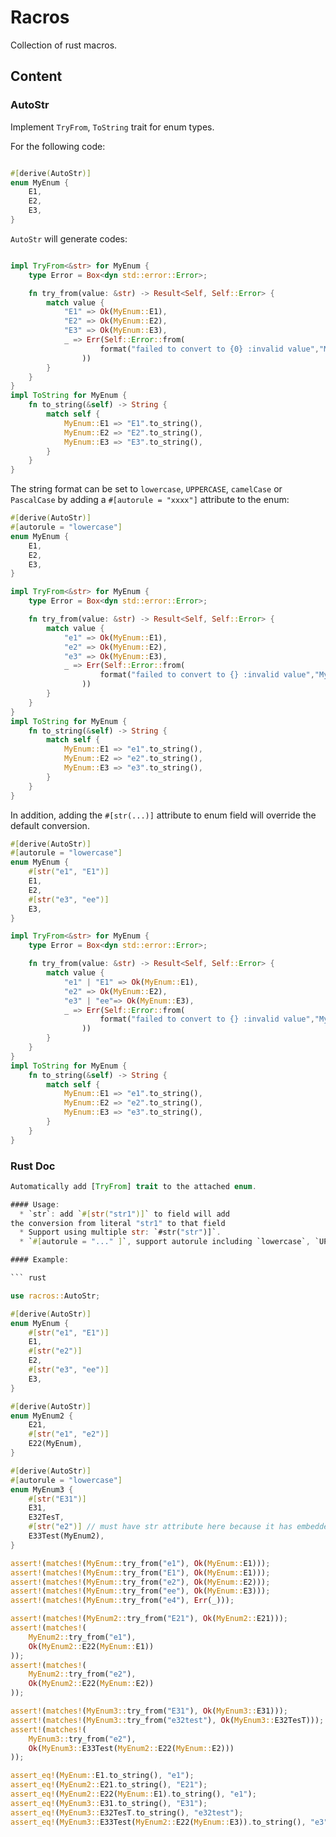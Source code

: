 # Racros

Collection of rust macros.

## Content

### AutoStr

Implement  `TryFrom`, `ToString` trait for enum types.

For the following code:

``` rust

#[derive(AutoStr)]
enum MyEnum {
    E1,
    E2,
    E3,
}

```

`AutoStr` will generate codes:

``` rust

impl TryFrom<&str> for MyEnum {
    type Error = Box<dyn std::error::Error>;

    fn try_from(value: &str) -> Result<Self, Self::Error> {
        match value {
            "E1" => Ok(MyEnum::E1),
            "E2" => Ok(MyEnum::E2),
            "E3" => Ok(MyEnum::E3),
            _ => Err(Self::Error::from(
                    format("failed to convert to {0} :invalid value","MyEnum")
                ))
        }
    }
}
impl ToString for MyEnum {
    fn to_string(&self) -> String {
        match self {
            MyEnum::E1 => "E1".to_string(),
            MyEnum::E2 => "E2".to_string(),
            MyEnum::E3 => "E3".to_string(),
        }
    }
}

```

The string format can be set to `lowercase`, `UPPERCASE`, `camelCase` or `PascalCase` by adding a `#[autorule = "xxxx"]` attribute to the enum:

``` rust
#[derive(AutoStr)]
#[autorule = "lowercase"]
enum MyEnum {
    E1,
    E2,
    E3,
}

impl TryFrom<&str> for MyEnum {
    type Error = Box<dyn std::error::Error>;

    fn try_from(value: &str) -> Result<Self, Self::Error> {
        match value {
            "e1" => Ok(MyEnum::E1),
            "e2" => Ok(MyEnum::E2),
            "e3" => Ok(MyEnum::E3),
            _ => Err(Self::Error::from(
                    format("failed to convert to {} :invalid value","MyEnum")
                ))
        }
    }
}
impl ToString for MyEnum {
    fn to_string(&self) -> String {
        match self {
            MyEnum::E1 => "e1".to_string(),
            MyEnum::E2 => "e2".to_string(),
            MyEnum::E3 => "e3".to_string(),
        }
    }
}
```

In addition, adding the `#[str(...)]` attribute to enum field will override the default conversion.

``` rust
#[derive(AutoStr)]
#[autorule = "lowercase"]
enum MyEnum {
    #[str("e1", "E1")]
    E1,
    E2,
    #[str("e3", "ee")]
    E3,
}

impl TryFrom<&str> for MyEnum {
    type Error = Box<dyn std::error::Error>;

    fn try_from(value: &str) -> Result<Self, Self::Error> {
        match value {
            "e1" | "E1" => Ok(MyEnum::E1),
            "e2" => Ok(MyEnum::E2),
            "e3" | "ee"=> Ok(MyEnum::E3),
            _ => Err(Self::Error::from(
                    format("failed to convert to {} :invalid value","MyEnum")
                ))
        }
    }
}
impl ToString for MyEnum {
    fn to_string(&self) -> String {
        match self {
            MyEnum::E1 => "e1".to_string(),
            MyEnum::E2 => "e2".to_string(),
            MyEnum::E3 => "e3".to_string(),
        }
    }
}
```

### Rust Doc

``` rust
Automatically add [TryFrom] trait to the attached enum.

#### Usage:
  * `str`: add `#[str("str1")]` to field will add
the conversion from literal "str1" to that field
  * Support using multiple str: `#str("str")]`.
  * `#[autorule = "..." ]`, support autorule including `lowercase`, `UPPERCASE`, `camelCase` and `PascalCase`.

#### Example:

``` rust

use racros::AutoStr;

#[derive(AutoStr)]
enum MyEnum {
    #[str("e1", "E1")]
    E1,
    #[str("e2")]
    E2,
    #[str("e3", "ee")]
    E3,
}

#[derive(AutoStr)]
enum MyEnum2 {
    E21,
    #[str("e1", "e2")]
    E22(MyEnum),
}

#[derive(AutoStr)]
#[autorule = "lowercase"]
enum MyEnum3 {
    #[str("E31")]
    E31,
    E32TesT,
    #[str("e2")] // must have str attribute here because it has embedded enum
    E33Test(MyEnum2),
}

assert!(matches!(MyEnum::try_from("e1"), Ok(MyEnum::E1)));
assert!(matches!(MyEnum::try_from("E1"), Ok(MyEnum::E1)));
assert!(matches!(MyEnum::try_from("e2"), Ok(MyEnum::E2)));
assert!(matches!(MyEnum::try_from("ee"), Ok(MyEnum::E3)));
assert!(matches!(MyEnum::try_from("e4"), Err(_)));

assert!(matches!(MyEnum2::try_from("E21"), Ok(MyEnum2::E21)));
assert!(matches!(
    MyEnum2::try_from("e1"),
    Ok(MyEnum2::E22(MyEnum::E1))
));
assert!(matches!(
    MyEnum2::try_from("e2"),
    Ok(MyEnum2::E22(MyEnum::E2))
));

assert!(matches!(MyEnum3::try_from("E31"), Ok(MyEnum3::E31)));
assert!(matches!(MyEnum3::try_from("e32test"), Ok(MyEnum3::E32TesT)));
assert!(matches!(
    MyEnum3::try_from("e2"),
    Ok(MyEnum3::E33Test(MyEnum2::E22(MyEnum::E2)))
));

assert_eq!(MyEnum::E1.to_string(), "e1");
assert_eq!(MyEnum2::E21.to_string(), "E21");
assert_eq!(MyEnum2::E22(MyEnum::E1).to_string(), "e1");
assert_eq!(MyEnum3::E31.to_string(), "E31");
assert_eq!(MyEnum3::E32TesT.to_string(), "e32test");
assert_eq!(MyEnum3::E33Test(MyEnum2::E22(MyEnum::E3)).to_string(), "e3");

```
